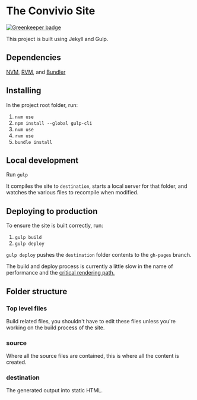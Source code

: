 # The Convivio Site

[![Greenkeeper badge](https://badges.greenkeeper.io/ConvivioTeam/Convivio-Site.svg)](https://greenkeeper.io/)

This project is built using Jekyll and Gulp.

## Dependencies

[NVM](https://github.com/creationix/nvm), [RVM](https://rvm.io/), and [Bundler](http://bundler.io/)

## Installing

In the project root folder, run:

1. `nvm use`
1. `npm install --global gulp-cli`
1. `nvm use`
1. `rvm use`
1. `bundle install`

## Local development

Run `gulp`

It compiles the site to `destination`, starts a local server for that folder, and watches the various files to recompile when modified.

## Deploying to production

To ensure the site is built correctly, run:

1. `gulp build`
2. `gulp deploy`

`gulp deploy` pushes the `destination` folder contents to the `gh-pages` branch.

The build and deploy process is currently a little slow in the name of performance and the [critical rendering path.](https://www.smashingmagazine.com/2015/08/understanding-critical-css/)

## Folder structure

### Top level files

Build related files, you shouldn't have to edit these  files unless you're working on the build process of the site.

### source

Where all the source files are contained, this is where all the content is created.

### destination

The generated output into static HTML.
